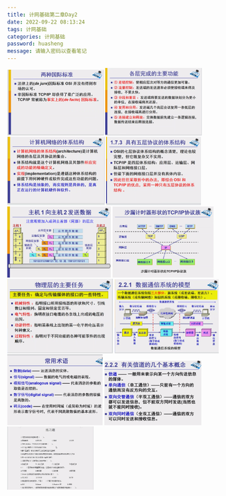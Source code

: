```yaml
---
title: 计网基础第二章Day2
date: 2022-09-22 08:13:24
tags: 计网基础
categories: 计网基础
password: huasheng
message: 请输入密码以查看笔记
---
```


<img src="../imgs/$%7Bfiilename%7D/%E6%88%AA%E5%B1%8F2022-09-22%20%E4%B8%8A%E5%8D%888.27.27.png" alt="截屏2022-09-22 上午8.27.27" style="zoom: 50%;" />

<img src="../imgs/$%7Bfiilename%7D/%E6%88%AA%E5%B1%8F2022-09-22%20%E4%B8%8A%E5%8D%888.40.46.png" alt="截屏2022-09-22 上午8.40.46" style="zoom:50%;" />

<img src="../imgs/$%7Bfiilename%7D/%E6%88%AA%E5%B1%8F2022-09-22%20%E4%B8%8A%E5%8D%888.43.07.png" alt="截屏2022-09-22 上午8.43.07" style="zoom: 50%;" />

<img src="../imgs/$%7Bfiilename%7D/%E6%88%AA%E5%B1%8F2022-09-22%20%E4%B8%8A%E5%8D%888.45.09.png" alt="截屏2022-09-22 上午8.45.09" style="zoom:50%;" />

<img src="../imgs/$%7Bfiilename%7D/%E6%88%AA%E5%B1%8F2022-09-22%20%E4%B8%8A%E5%8D%888.54.12.png" alt="截屏2022-09-22 上午8.54.12" style="zoom: 33%;" />

<img src="../imgs/$%7Bfiilename%7D/%E6%88%AA%E5%B1%8F2022-09-22%20%E4%B8%8A%E5%8D%889.15.09.png" alt="截屏2022-09-22 上午9.15.09" style="zoom: 33%;" />

<img src="../imgs/$%7Bfiilename%7D/%E6%88%AA%E5%B1%8F2022-09-22%20%E4%B8%8A%E5%8D%889.23.05.png" alt="截屏2022-09-22 上午9.23.05" style="zoom: 50%;" />

<img src="../imgs/$%7Bfiilename%7D/%E6%88%AA%E5%B1%8F2022-09-22%20%E4%B8%8A%E5%8D%889.26.21.png" alt="截屏2022-09-22 上午9.26.21" style="zoom:50%;" />

<img src="../imgs/$%7Bfiilename%7D/%E6%88%AA%E5%B1%8F2022-09-22%20%E4%B8%8A%E5%8D%889.33.03.png" alt="截屏2022-09-22 上午9.33.03" style="zoom: 33%;" />

<img src="../imgs/$%7Bfiilename%7D/%E6%88%AA%E5%B1%8F2022-09-22%20%E4%B8%8A%E5%8D%889.34.33.png" alt="截屏2022-09-22 上午9.34.33" style="zoom: 33%;" />

<img src="../imgs/$%7Bfiilename%7D/%E6%88%AA%E5%B1%8F2022-09-22%20%E4%B8%8A%E5%8D%889.40.54.png" alt="截屏2022-09-22 上午9.40.54" style="zoom: 33%;" />

